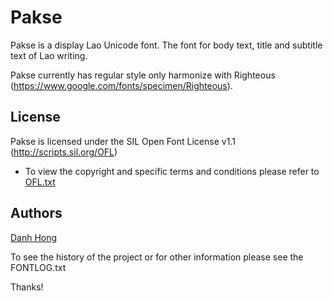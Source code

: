 ﻿Pakse
======================


Pakse is a display Lao Unicode font. The font for body text, title and subtitle text of Lao writing.

Pakse currently has regular style only harmonize with Righteous (<https://www.google.com/fonts/specimen/Righteous>).

## License


Pakse is licensed under the SIL Open Font License v1.1 (<http://scripts.sil.org/OFL>)


- To view the copyright and specific terms and conditions please refer to [OFL.txt](https://github.com/khmertype/Pakse/blob/master/OFL.txt)




## Authors

[Danh Hong](http://www.khmertype.org)

To see the history of the project or for other information please see the FONTLOG.txt 



Thanks!
